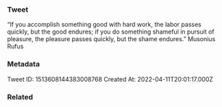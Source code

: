 ### Tweet
“If you accomplish something good with hard work, the labor passes quickly, but the good endures; if you do something shameful in pursuit of pleasure, the pleasure passes quickly, but the shame endures.” Musonius Rufus

### Metadata
Tweet ID: 1513608144383008768
Created At: 2022-04-11T20:01:17.000Z

### Related

